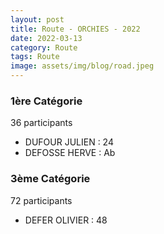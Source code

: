 ```yaml
---
layout: post
title: Route - ORCHIES - 2022
date: 2022-03-13
category: Route
tags: Route
image: assets/img/blog/road.jpeg
---
```


### 1ère Catégorie
36 participants
- DUFOUR JULIEN : 24
- DEFOSSE HERVE : Ab

### 3ème Catégorie
72 participants
- DEFER OLIVIER : 48
